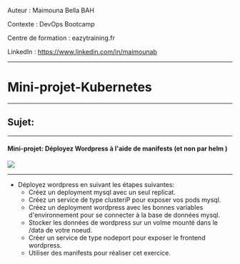 
Auteur : Maimouna Bella BAH

Contexte : DevOps Bootcamp

Centre de formation : eazytraining.fr

LinkedIn : https://www.linkedin.com/in/maimounab

-------
# Mini-projet-Kubernetes

-----
## Sujet:
-----

#### Mini-projet: Déployez Wordpress à l'aide de manifests (et non par helm )
![](file:///home/bella/Documents/bootcamp/Kubernetes/images.jpeg)


-------
*  Déployez wordpress en suivant les étapes suivantes:
    * Créez un deployment mysql avec un seul replicat.
    * Créez un service de type clusteriP pour exposer vos pods mysql.
    * Créez un deployment wordpress avec les bonnes variables d'environnement pour se connecter à la base de données mysql.
    * Stocker les données de wordpress sur un volme mounté dans le /data de votre noeud.
    * Créer un service de type nodeport pour exposer le frontend wordpress.
    * Utiliser des manifests pour réaliser cet exercice.
